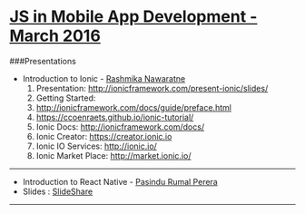 [JS in Mobile App Development - March 2016](http://j.mp/mobileJS)
==================


###Presentations


* Introduction to Ionic - [Rashmika Nawaratne](https://twitter.com/razmik89)
  1. Presentation: http://ionicframework.com/present-ionic/slides/
  2. Getting Started: 
    1. http://ionicframework.com/docs/guide/preface.html
    2. https://ccoenraets.github.io/ionic-tutorial/
  3. Ionic Docs: http://ionicframework.com/docs/
  4. Ionic Creator: https://creator.ionic.io
  5. Ionic IO Services: http://ionic.io/
  6. Ionic Market Place: http://market.ionic.io/

----
* Introduction to React Native - [Pasindu Rumal Perera](https://twitter.com/udnisap)
* Slides : [SlideShare](http://www.slideshare.net/rumalp/mobile-application-development-js-meetup-colombo)

----
